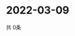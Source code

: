 # 2022-03-09
  共 0条

  <!-- BEGIN -->
  <!-- 最后更新时间Wed Mar 09 2022 03:06:49 GMT+0000 (Coordinated Universal Time) -->
  
  <!-- END -->
  
  